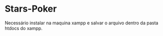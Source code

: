 # Stars-Poker
Necessário instalar na maquina xampp e salvar o arquivo dentro da pasta htdocs do xampp.
